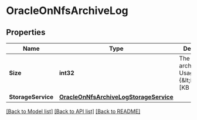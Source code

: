 # OracleOnNfsArchiveLog

## Properties

Name | Type | Description | Notes
------------ | ------------- | ------------- | -------------
**Size** | **int32** | The size of the archive log. Usage: {&amp;lt;integer&amp;gt;[KB|MB|GB|TB|PB]} Optional in the POST or PATCH body | [optional] 
**StorageService** | [**OracleOnNfsArchiveLogStorageService**](oracle_on_nfs_archive_log_storage_service.md) |  | [optional] 

[[Back to Model list]](../README.md#documentation-for-models) [[Back to API list]](../README.md#documentation-for-api-endpoints) [[Back to README]](../README.md)



